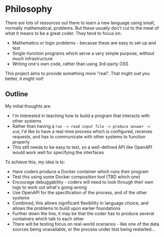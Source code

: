 # Philosophy

There are lots of resources out there to learn a new language using small, normally mathematical, problems.  But these usually don't cut to the meat of what it means to be a great coder.  They tend to focus on:
* Mathematics or logic problems - because these are easy to set up and test
* Single-function programs which serve a very simple purpose, without much infrastructure
* Writing one's own code, rather than using 3rd-party OSS

This project aims to provide something more "real".  That might suit you better, it might not!

## Outline

My initial thoughts are:
* I'm interested in teaching how to build a program that interacts with other systems
* Rather than having a `run -> read input file -> produce answer -> end`, I'd like to have a real-time process which is configured, receives requests, and has to communicate with other systems to function properly
* This still needs to be easy to test, so a well-defined API like OpenAPI would work well for specifying the interfaces

To achieve this, my idea is to:
* Have coders produce a Docker container which runs their program
* Test this using some Docker composition tool (TBD which one)
* Encourage debuggability - coders will need to look through their own logs to work out what's going wrong
* Use OpenAPI for the specification of the process, and of the other systems
* Combined, this allows significant flexibility in language choice, and allows the problems to build upon earlier foundations
* Further down the line, it may be that the coder has to produce several containers which talk to each other
* There will be testing focus on real-world scenarios - like one of the data sources being unavailable, or the process under test being restarted...
